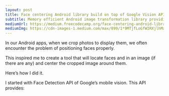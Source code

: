 ```yaml
---
layout: post
title: Face centering Android library build on top of Google Vision API
subtitle: Memory efficient Android image transformation library providing cropping above Face Detection
mediumUrl: https://medium.freecodecamp.org/face-centering-android-library-build-on-top-of-google-vision-api-f88661b97959
mediumImg: https://cdn-images-1.medium.com/max/899/1*9MTjfLoGfWIRXjlhMaTucw.png
---
```


In our Android apps, when we crop photos to display them, we often encounter the problem of positioning faces properly.

This inspired me to create a tool that will locate faces and in an image (if there are any) and center the cropped image around them.

Here’s how I did it.

I started with Face Detection API of Google’s mobile vision. This API provides:
